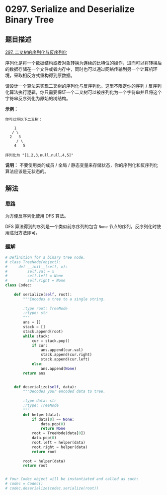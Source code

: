 # 0297. Serialize and Deserialize Binary Tree

## 题目描述

[297. 二叉树的序列化与反序列化](https://leetcode-cn.com/problems/serialize-and-deserialize-binary-tree/)

序列化是将一个数据结构或者对象转换为连续的比特位的操作，进而可以将转换后的数据存储在一个文件或者内存中，同时也可以通过网络传输到另一个计算机环境，采取相反方式重构得到原数据。

请设计一个算法来实现二叉树的序列化与反序列化。这里不限定你的序列 / 反序列化算法执行逻辑，你只需要保证一个二叉树可以被序列化为一个字符串并且将这个字符串反序列化为原始的树结构。

**示例：**

```
你可以将以下二叉树：

    1
   / \
  2   3
     / \
    4   5

序列化为 "[1,2,3,null,null,4,5]"
```

**说明：** 不要使用类的成员 / 全局 / 静态变量来存储状态，你的序列化和反序列化算法应该是无状态的。

## 解法

### 思路

为方便反序列化使用 DFS 算法。

DFS 算法得到的序列是一个类似前序序列的包含 `None` 节点的序列，反序列化时使用递归方法即可。

### 题解

```python
# Definition for a binary tree node.
# class TreeNode(object):
#     def __init__(self, x):
#         self.val = x
#         self.left = None
#         self.right = None
class Codec:
    
    def serialize(self, root):
        """Encodes a tree to a single string.
        
        :type root: TreeNode
        :rtype: str
        """
        ans = []
        stack = []
        stack.append(root)
        while stack:
            cur = stack.pop()
            if cur:
                ans.append(cur.val)
                stack.append(cur.right)
                stack.append(cur.left)
            else:
                ans.append(None)
        return ans

        
    def deserialize(self, data):
        """Decodes your encoded data to tree.
        
        :type data: str
        :rtype: TreeNode
        """
        def helper(data):
            if data[0] == None:
                data.pop(0)
                return None
            root = TreeNode(data[0])
            data.pop(0)
            root.left = helper(data)
            root.right = helper(data)
            return root
        
        root = helper(data)
        return root


# Your Codec object will be instantiated and called as such:
# codec = Codec()
# codec.deserialize(codec.serialize(root))
```

